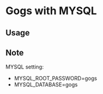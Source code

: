 Gogs with MYSQL
==============================

## Usage


## Note
MYSQL setting:

- MYSQL_ROOT_PASSWORD=gogs 
- MYSQL_DATABASE=gogs 
